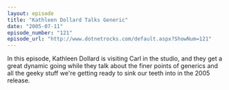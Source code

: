 ```yaml
---
layout: episode
title: "Kathleen Dollard Talks Generic"
date: "2005-07-11"
episode_number: "121"
episode_url: "http://www.dotnetrocks.com/default.aspx?ShowNum=121"
---
```


In this episode, Kathleen Dollard is visiting Carl in the studio, and they get a great dynamic going while they talk about the finer points of generics and all the geeky stuff we're getting ready to sink our teeth into in the 2005 release.
